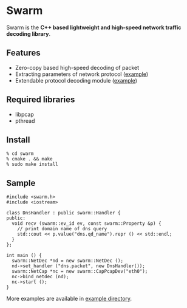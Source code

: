 Swarm
===========================
Swarm is the **C++ based lightweight and high-speed network traffic decoding library**.

Features
---------------------------

- Zero-copy based high-speed decoding of packet
- Extracting parameters of network protocol ([example](./example/extract_data.cc))
- Extendable protocol decoding module ([example](./example/original_decoder.cc))

Required libraries
---------------------------

- libpcap
- pthread

Install
---------------------------

    % cd swarm
    % cmake . && make
    % sudo make install

Sample
---------------------------

    #include <swarm.h>
    #include <iostream>
    
    class DnsHandler : public swarm::Handler {
    public:
      void recv (swarm::ev_id ev, const swarm::Property &p) {
        // print domain name of dns query
        std::cout << p.value("dns.qd_name").repr () << std::endl;
      }
    };
    
    int main () {
      swarm::NetDec *nd = new swarm::NetDec ();
      nd->set_handler ("dns.packet", new DnsHandler());
      swarm::NetCap *nc = new swarm::CapPcapDev("eth0");
      nc->bind_netdec (nd);
      nc->start ();
    }

More examples are available in [example directory](https://github.com/m-mizutani/swarm/tree/master/example).
